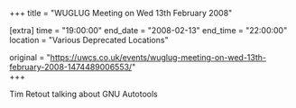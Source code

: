 +++
title = "WUGLUG Meeting on Wed 13th February 2008"

[extra]
time = "19:00:00"
end_date = "2008-02-13"
end_time = "22:00:00"
location = "Various Deprecated Locations"

original = "https://uwcs.co.uk/events/wuglug-meeting-on-wed-13th-february-2008-1474489006553/"    
+++

Tim Retout talking about GNU Autotools

